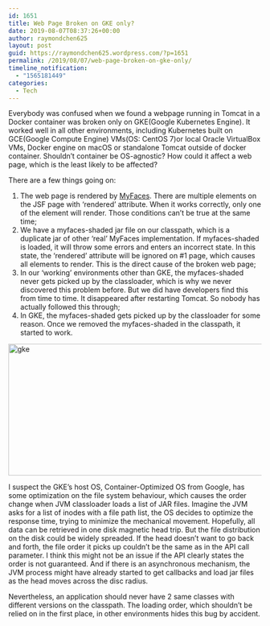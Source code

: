 ```yaml
---
id: 1651
title: Web Page Broken on GKE only?
date: 2019-08-07T08:37:26+00:00
author: raymondchen625
layout: post
guid: https://raymondchen625.wordpress.com/?p=1651
permalink: /2019/08/07/web-page-broken-on-gke-only/
timeline_notification:
  - "1565181449"
categories:
  - Tech
---
```

Everybody was confused when we found a webpage running in Tomcat in a Docker container was broken only on GKE(Google Kubernetes Engine). It worked well in all other environments, including Kubernetes built on GCE(Google Compute Engine) VMs(OS: CentOS 7)or local Oracle VirtualBox VMs, Docker engine on macOS or standalone Tomcat outside of docker container. Shouldn&#8217;t container be OS-agnostic? How could it affect a web page, which is the least likely to be affected?

There are a few things going on:

  1. The web page is rendered by [MyFaces](https://myfaces.apache.org/). There are multiple elements on the JSF page with &#8216;rendered&#8217; attribute. When it works correctly, only one of the element will render. Those conditions can&#8217;t be true at the same time;
  2. We have a myfaces-shaded jar file on our classpath, which is a duplicate jar of other &#8216;real&#8217; MyFaces implementation. If myfaces-shaded is loaded, it will throw some errors and enters an incorrect state. In this state, the &#8216;rendered&#8217; attribute will be ignored on #1 page, which causes all elements to render. This is the direct cause of the broken web page;
  3. In our &#8216;working&#8217; environments other than GKE, the myfaces-shaded never gets picked up by the classloader, which is why we never discovered this problem before. But we did have developers find this from time to time. It disappeared after restarting Tomcat. So nobody has actually followed this through;
  4. In GKE, the myfaces-shaded gets picked up by the classloader for some reason. Once we removed the myfaces-shaded in the classpath, it started to work.

<img class="alignnone size-full wp-image-1653" src="http://localhost/wp-content/uploads/2019/08/gke.png" alt="gke" width="700" height="262" srcset="http://localhost/wp-content/uploads/2019/08/gke.png 700w, http://localhost/wp-content/uploads/2019/08/gke-300x112.png 300w" sizes="(max-width: 700px) 100vw, 700px" /> 

I suspect the GKE&#8217;s host OS, Container-Optimized OS from Google, has some optimization on the file system behaviour, which causes the order change when JVM classloader loads a list of JAR files. Imagine the JVM asks for a list of inodes with a file path list, the OS decides to optimize the response time, trying to minimize the mechanical movement. Hopefully, all data can be retrieved in one disk magnetic head trip. But the file distribution on the disk could be widely spreaded. If the head doesn&#8217;t want to go back and forth, the file order it picks up couldn&#8217;t be the same as in the API call parameter. I think this might not be an issue if the API clearly states the order is not guaranteed. And if there is an asynchronous mechanism, the JVM process might have already started to get callbacks and load jar files as the head moves across the disc radius.

Nevertheless, an application should never have 2 same classes with different versions on the classpath. The loading order, which shouldn&#8217;t be relied on in the first place, in other environments hides this bug by accident.